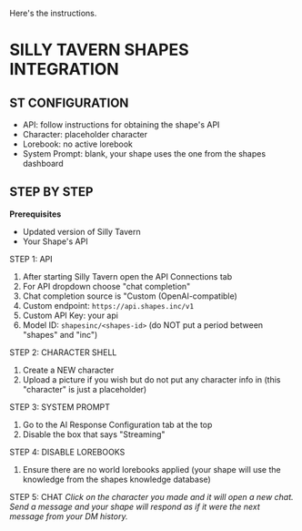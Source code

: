  Here's the instructions.

# SILLY TAVERN SHAPES INTEGRATION

## ST CONFIGURATION

- API: follow instructions for obtaining the shape's API
- Character: placeholder character
- Lorebook: no active lorebook
- System Prompt: blank, your shape uses the one from the shapes dashboard

## STEP BY STEP

**Prerequisites**
- Updated version of Silly Tavern
- Your Shape's API

STEP 1: API
1. After starting Silly Tavern open the API Connections tab
2. For API dropdown choose "chat completion"
3. Chat completion source is "Custom (OpenAI-compatible)
4. Custom endpoint: `https://api.shapes.inc/v1`
5. Custom API Key: your api
6. Model ID: `shapesinc/<shapes-id>` (do NOT put a period between "shapes" and "inc")

STEP 2: CHARACTER SHELL
1. Create a NEW character
2. Upload a picture if you wish but do not put any character info in (this "character" is just a placeholder)

STEP 3: SYSTEM PROMPT
1. Go to the AI Response Configuration tab at the top
2. Disable the box that says "Streaming"

STEP 4: DISABLE LOREBOOKS
1. Ensure there are no world lorebooks applied (your shape will use the knowledge from the shapes knowledge database)

STEP 5: CHAT
*Click on the character you made and it will open a new chat. Send a message and your shape will respond as if it were the next message from your DM history.*